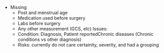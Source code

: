 - Missing
  - Post and menstrual age
  - Medication used before surgery
  - Labs before surgery
  - Any other measurement (GCS, etc)
Issues:
  - Condition: Diagnosis, Patient reportedChronic diseases  (Chronic conditions vs other diagnosis)
  - Risks: currently do not care certainity, severity, and had a grouping
